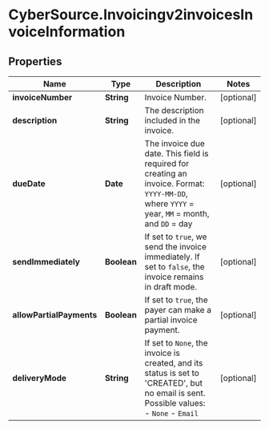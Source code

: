 # CyberSource.Invoicingv2invoicesInvoiceInformation

## Properties
Name | Type | Description | Notes
------------ | ------------- | ------------- | -------------
**invoiceNumber** | **String** | Invoice Number. | [optional] 
**description** | **String** | The description included in the invoice. | [optional] 
**dueDate** | **Date** | The invoice due date. This field is required for creating an invoice. Format: `YYYY-MM-DD`, where `YYYY` = year, `MM` = month, and `DD` = day  | [optional] 
**sendImmediately** | **Boolean** | If set to `true`, we send the invoice immediately. If set to `false`, the invoice remains in draft mode. | [optional] 
**allowPartialPayments** | **Boolean** | If set to `true`, the payer can make a partial invoice payment. | [optional] 
**deliveryMode** | **String** | If set to `None`, the invoice is created, and its status is set to 'CREATED', but no email is sent.    Possible values:        - `None`   - `Email`   | [optional] 


